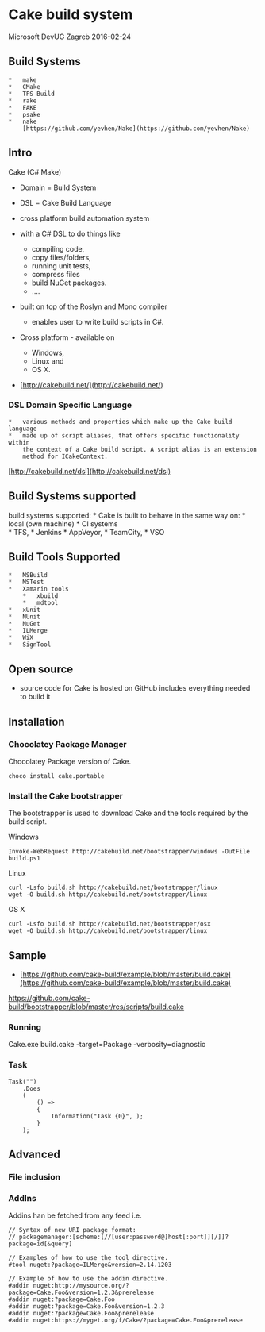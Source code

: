 # Cake build system

Microsoft DevUG Zagreb 2016-02-24

## Build Systems

	*	make
	*	CMake
	*	TFS Build 
	*	rake
	*	FAKE
	*	psake
	*	nake
		[https://github.com/yevhen/Nake](https://github.com/yevhen/Nake)		


## Intro

Cake (C# Make)

*	Domain = Build System
*	DSL = Cake Build Language
*	cross platform build automation system 
*	with a C# DSL to do things like 
	*	compiling code, 
	*	copy files/folders, 
	*	running unit tests, 
	*	compress files 
	*	build NuGet packages.
	*	....
*	built on top of the Roslyn and Mono compiler 
	*	enables user to write build scripts in C#.
*	Cross platform - available on
	*	Windows, 
	*	Linux and 
	*	OS X.

	
*	[http://cakebuild.net/](http://cakebuild.net/)	


### DSL Domain Specific Language

	*	various methods and properties which make up the Cake build language
	*	made up of script aliases, that offers specific functionality within 		
		the context of a Cake build script. A script alias is an extension 		
		method for ICakeContext.


[http://cakebuild.net/dsl](http://cakebuild.net/dsl)		



## Build Systems supported

build systems supported:
	*	Cake is built to behave in the same way on:
		*	local (own machine)
		*	CI systems	
			*	TFS, 
			*	Jenkins
			*	AppVeyor, 
			*	TeamCity, 
			*	VSO 


## Build Tools Supported

	*	MSBuild
	*	MSTest
	*	Xamarin tools
		*	xbuild
		*	mdtool
	*	xUnit
	*	NUnit
	*	NuGet
	*	ILMerge
	*	WiX 
	*	SignTool


## Open source

*	source code for Cake is hosted on GitHub 
	includes everything needed to build it

## Installation

### Chocolatey Package Manager 

Chocolatey Package version of Cake. 

	choco install cake.portable

### Install the Cake bootstrapper

The bootstrapper is used to download Cake and the tools required by 
the build script.

Windows

    Invoke-WebRequest http://cakebuild.net/bootstrapper/windows -OutFile build.ps1

Linux

    curl -Lsfo build.sh http://cakebuild.net/bootstrapper/linux
    wget -O build.sh http://cakebuild.net/bootstrapper/linux    
    
OS X

    curl -Lsfo build.sh http://cakebuild.net/bootstrapper/osx
    wget -O build.sh http://cakebuild.net/bootstrapper/linux    


	
## Sample

*	[https://github.com/cake-build/example/blob/master/build.cake](https://github.com/cake-build/example/blob/master/build.cake)


https://github.com/cake-build/bootstrapper/blob/master/res/scripts/build.cake

### Running

Cake.exe build.cake -target=Package -verbosity=diagnostic

### Task

	Task("")
		.Does
		(
			() =>
			{
				Information("Task {0}", );
			}
		);




## Advanced

### File inclusion


### AddIns

Addins han be fetched from any feed i.e.


	// Syntax of new URI package format:
	// packagemanager:[scheme:[//[user:password@]host[:port]][/]]?package=id[&query]

	// Examples of how to use the tool directive.
	#tool nuget:?package=ILMerge&version=2.14.1203

	// Example of how to use the addin directive.
	#addin nuget:http://mysource.org/?package=Cake.Foo&version=1.2.3&prerelease
	#addin nuget:?package=Cake.Foo
	#addin nuget:?package=Cake.Foo&version=1.2.3
	#addin nuget:?package=Cake.Foo&prerelease
	#addin nuget:https://myget.org/f/Cake/?package=Cake.Foo&prerelease

